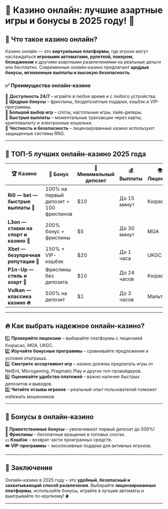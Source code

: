 # 🎰 Казино онлайн: лучшие азартные игры и бонусы в 2025 году! 💸  

## 🔎 Что такое казино онлайн?  

Казино онлайн — это **виртуальные платформы**, где игроки могут наслаждаться **игровыми автоматами, рулеткой, покером, блэкджеком** и другими азартными развлечениями на реальные деньги или бесплатно. Современные онлайн-казино предлагают **щедрые бонусы, мгновенные выплаты и высокую безопасность**.  

### ✅ Преимущества онлайн-казино  

🔹 **Доступность 24/7** – играйте в любое время и с любого устройства.  
🔹 **Щедрые бонусы** – фриспины, бездепозитные подарки, кэшбэк и VIP-программы.  
🔹 **Большой выбор игр** – слоты, настольные игры, лайв-дилеры.  
🔹 **Быстрые выплаты** – моментальные транзакции через карты, криптовалюту и электронные кошельки.  
🔹 **Честность и безопасность** – лицензированные казино используют защищенные системы RNG.  

---

## 🎰 ТОП-5 лучших онлайн-казино 2025 года  

| 🏆 Казино | 🎁 Бонус | 🔄 Минимальный депозит | 💰 Выплаты | 🌍 Лицензия |  
|----------|----------|----------------------|------------|------------|  
| **Ri0 — bet — быстрые выплаты 💸** | 100% на первый депозит + 100 фриспинов | $10 | До 15 минут | Кюрасао |  
| **L3on — ставки на спорт и казино 🎲** | 200% бонус + фриспины | $5 | До 30 минут | MGA |  
| **Xbet — безупречная репутация 💎** | 150% + VIP-кэшбэк | $20 | До 1 часа | UKGC |  
| **P1n-Up — стиль и азарт 🎰** | Фриспины без депозита | $10 | До 24 часов | Кюрасао |  
| **Vulkan — классика казино 🔥** | 500% на депозит | $1 | До 3 часов | Мальта |  

---

## 🔥 Как выбрать надежное онлайн-казино?  

1️⃣ **Проверяйте лицензию** – выбирайте платформы с лицензией Кюрасао, MGA, UKGC.  
2️⃣ **Изучайте бонусные программы** – сравнивайте предложения и условия отыгрыша.  
3️⃣ **Смотрите ассортимент игр** – казино должны предлагать игры от NetEnt, Microgaming, Pragmatic Play и других топ-провайдеров.  
4️⃣ **Оценивайте удобство платежей** – важно наличие быстрых депозитов и выводов.  
5️⃣ **Читайте отзывы игроков** – реальный опыт пользователей поможет избежать мошенников.  

---

## 🎉 Бонусы в онлайн-казино  

🎁 **Приветственные бонусы** – увеличивают первый депозит до 500%!  
🎰 **Фриспины** – бесплатные вращения в топовых слотах.  
💵 **Кэшбэк** – возврат части проигранных средств.  
🎟 **VIP-программы** – эксклюзивные подарки для активных игроков.  

---

## 🏁 Заключение  

Онлайн-казино в 2025 году – это **удобный, безопасный и захватывающий способ развлечения**. Выбирайте **лицензированные платформы**, используйте бонусы, играйте в лучшие автоматы и выигрывайте по-крупному! 🍀  

---

